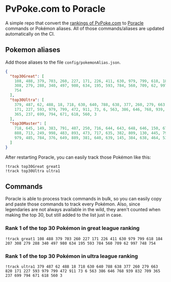# PvPoke.com to Poracle
A simple repo that convert the [rankings of PvPoke.com](https://pvpoke.com/rankings/) to [Poracle](https://github.com/KartulUdus/PoracleJS) commands or Pokémon aliases. 
All of those commands/aliases are updated automatically on the CI.

## Pokemon aliases
Add those aliases to the file `config/pokemonAlias.json`. 

<!-- aliases-start -->
```json
{
  "top30Great": [
    108, 488, 379, 703, 260, 227, 171, 226, 411, 630, 979, 799, 618, 184, 207,
    308, 279, 288, 340, 497, 980, 634, 195, 593, 784, 560, 709, 62, 997, 748,
    754
  ],
  "top30Ultra": [
    379, 487, 62, 488, 18, 718, 630, 640, 788, 638, 377, 260, 279, 663, 820,
    171, 227, 593, 979, 799, 472, 911, 73, 6, 563, 386, 646, 768, 939, 832, 709,
    365, 237, 699, 794, 671, 618, 560, 3
  ],
  "top30Master": [
    718, 645, 149, 383, 791, 487, 250, 716, 644, 643, 648, 646, 150, 671, 484,
    888, 713, 249, 998, 483, 893, 473, 717, 635, 382, 809, 130, 445, 794, 901,
    979, 485, 784, 376, 649, 889, 381, 640, 639, 145, 384, 638, 464, 534
  ]
}
```
<!-- aliases-end -->

After restarting Poracle, you can easily track those Pokémon like this:
```shell
!track top30Great great1
!track top30Ultra ultra1
```

## Commands
Poracle is able to process track commands in bulk, so you can easily copy and paste those commands to track every Pokémon. 
Also, since legendaries are not always available in the wild, they aren't counted when making the top 30, but still added to the list just in case.

### Rank 1 of the top 30 Pokémon in great league ranking
<!-- top30great-start -->
```
!track great1 108 488 379 703 260 227 171 226 411 630 979 799 618 184 207 308 279 288 340 497 980 634 195 593 784 560 709 62 997 748 754
```
<!-- top30great-end -->

### Rank 1 of the top 30 Pokémon in ultra league ranking
<!-- top30ultra-start -->
```
!track ultra1 379 487 62 488 18 718 630 640 788 638 377 260 279 663 820 171 227 593 979 799 472 911 73 6 563 386 646 768 939 832 709 365 237 699 794 671 618 560 3
```
<!-- top30ultra-end -->
